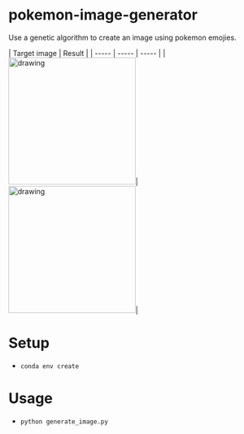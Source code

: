 # pokemon-image-generator

Use a genetic algorithm to create an image using pokemon emojies.


| Target image | Result  |
| ----- | ----- |  ----- |
|<img src="data/target_images/weepinbell.jpg" alt="drawing" width="250"/>|<img src="plots/progress_LABMSEFitness.gif" alt="drawing" width="250"/>|

# Setup
* `conda env create`

# Usage
* `python generate_image.py `

